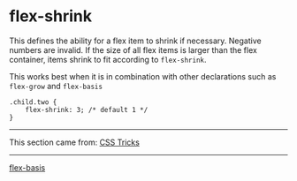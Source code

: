 # flex-shrink
This defines the ability for a flex item to shrink if necessary. Negative numbers are invalid. If the size of all flex items is larger than the flex container, items shrink to fit according to `flex-shrink`.

This works best when it is in combination with other declarations such as `flex-grow` and `flex-basis`

```
.child.two {
    flex-shrink: 3; /* default 1 */
}
```

- - - 

This section came from: [CSS Tricks](https://css-tricks.com/snippets/css/a-guide-to-flexbox/)

- - -

[flex-basis](./../flex-basis)